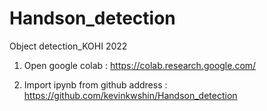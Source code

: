 # Handson_detection
Object detection_KOHI 2022

1. Open google colab : https://colab.research.google.com/

2. Import ipynb from github address : https://github.com/kevinkwshin/Handson_detection
